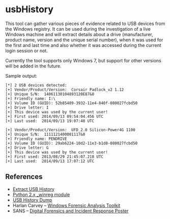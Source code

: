 usbHistory
==========

This tool can gather various pieces of evidence related to USB devices from the Windows registry. It can be used during the investigation of a live Windows machine and will extract details about a drive (manufacturer, product name, version and the unique serial number), when it was used for the first and last time and also whether it was accessed during the current login session or not.

Currently the tool supports only Windows 7, but support for other versions will be added in the future.

Sample output:

    [*] 2 USB devices detected:
    [+] Vendor/Product/Version:  Corsair Padlock_v2 1.12
    [+] Unique S/N:  14061130104893120E87&0
    [+] Friendly name: I:\
    [+] Volume ID (GUID): 52b85489-3932-11e4-840f-080027fcbd50
    [+] Drive letter: I
    [+] This device was used by the current user!
    [+] First used: 2014/09/13 09:54:04.456 UTC
    [+] Last used:  2014/09/13 19:07:48 UTC
    
    [+] Vendor/Product/Version:  UFD_2.0 Silicon-Power4G 1100
    [+] Unique S/N:  1111121400001117&0
    [+] Friendly name: PENDRIVE
    [+] Volume ID (GUID): 29ab6224-10d2-11e3-b1d0-080027fcbd50
    [+] Drive letter: G
    [+] This device was used by the current user!
    [+] First used: 2013/08/29 21:45:07.218 UTC
    [+] Last used:  2014/09/13 17:07:12 UTC


References
----------

 - [Extract USB History](http://cyberinc.co.uk/extract-usb-history/)
 - [Python 2.x _winreg    module](https://docs.python.org/2/library/_winreg.html)
 - [USB History Dump](http://sourceforge.net/projects/usbhistory/) 
 - Harlan Carvey – [Windows Forensic Analysis
   Toolkit](http://www.amazon.com/Windows-Forensic-Analysis-Toolkit-Edition/dp/1597494224)
 - SANS – [Digital Forensics and Incident Response
   Poster](http://digital-forensics.sans.org/blog/2012/06/18/sans-digital-forensics-and-incident-response-poster-released)


